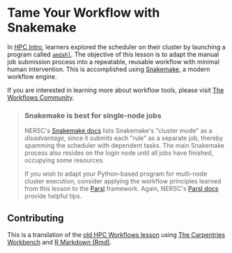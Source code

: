 # Tame Your Workflow with Snakemake

In [HPC Intro][hpc-intro], learners explored the scheduler on their cluster by
launching a program called [`amdahl`][amdahl]. The objective of this lesson is
to adapt the manual job submission process into a repeatable, reusable workflow
with minimal human intervention. This is accomplished using
[Snakemake][snakemake], a modern workflow engine.

If you are interested in learning more about workflow tools, please visit
[The Workflows Community][workflows-community].

> ### Snakemake is best for single-node jobs
>
> NERSC's [Snakemake docs][nersc-snake] lists Snakemake's "cluster mode" as a
> _disadvantage_, since it submits each "rule" as a separate job, thereby
> spamming the scheduler with dependent tasks. The main Snakemake process also
> resides on the login node until all jobs have finished, occupying some
> resources.
>
> If you wish to adapt your Python-based program for multi-node cluster
> execution, consider applying the workflow principles learned from this lesson
> to the [Parsl][parsl] framework. Again, NERSC's [Parsl docs][nersc-parsl]
> provide helpful tips.

## Contributing

This is a translation of the [old HPC Workflows lesson][workflows] using
[The Carpentries Workbench][workbench] and [R Markdown (Rmd)][rmd].


<!-- HPC Carpentry links -->

[amdahl]: https://github.com/hpc-carpentry/amdahl
[hpc-intro]: https://carpentries-incubator.github.io/hpc-intro/
[workflows]: https://github.com/hpc-carpentry/hpc-workflows.old

<!-- The Carpentries links -->
[workbench]: https://carpentries.github.io/sandpaper-docs/

<!-- world-wide web links -->
[nersc-parsl]: https://docs.nersc.gov/jobs/workflow/parsl/
[nersc-snake]: https://docs.nersc.gov/jobs/workflow/snakemake/
[parsl]: http://parsl-project.org
[rmd]: https://rmarkdown.rstudio.com
[snakemake]: https://snakemake.readthedocs.io/en/stable/
[workflows-community]: https://workflows.community
